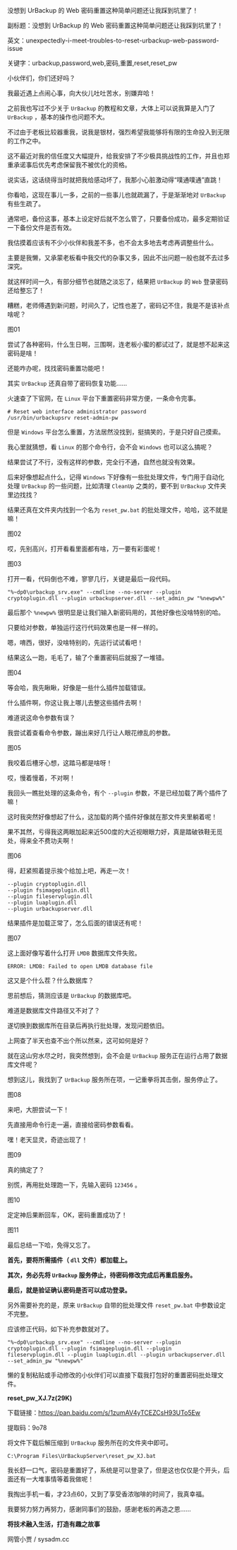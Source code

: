 没想到 UrBackup 的 Web 密码重置这种简单问题还让我踩到坑里了！

副标题：没想到 UrBackup 的 Web 密码重置这种简单问题还让我踩到坑里了！

英文：unexpectedly-i-meet-troubles-to-reset-urbackup-web-password-issue

关键字：urbackup,password,web,密码,重置,reset,reset_pw



小伙伴们，你们还好吗？

我最近遇上点闹心事，向大伙儿吐吐苦水，别嫌弃哈！



之前我也写过不少关于 `UrBackup` 的教程和文章，大体上可以说我算是入门了 `UrBackup` ，基本的操作也问题不大。

不过由于老板比较器重我，说我是银材，强烈希望我能够将有限的生命投入到无限的工作之中。

这不最近对我的信任度又大幅提升，给我安排了不少极具挑战性的工作，并且也郑重承诺事后优先考虑保留我不被优化的资格。

说实话，这话绕得当时就把我给感动坏了，我那小心脏激动得“噗通噗通”直跳！



你看哈，这现在事儿一多，之前的一些事儿也就疏漏了，于是渐渐地对 `UrBackup` 有些生疏了。

通常吧，备份这事，基本上设定好后就不怎么管了，只要备份成功，最多定期验证一下备份文件是否有效。

我估摸着应该有不少小伙伴和我差不多，也不会太多地去考虑再调整些什么。

主要是我懒，又承蒙老板看中我交代的杂事又多，因此不出问题一般也就不去过多深究。

就这样时间一久，有部分细节也就随之淡忘了，结果把 `UrBackup` 的 `Web` 登录密码还给整忘了！



糟糕，老师傅遇到新问题，时间久了，记性也差了，密码记不住，我是不是该补点啥呢？

图01



尝试了各种密码，什么生日啊，三围啊，连老板小蜜的都试过了，就是想不起来这密码是啥！

还能咋办呢，找找密码重置功能吧！

其实 `UrBackup` 还真自带了密码恢复功能......



火速查了下官网，在 `Linux` 平台下重置密码非常方便，一条命令完事。

```
# Reset web interface administrator password
/usr/bin/urbackupsrv reset-admin-pw
```



但是 `Windows` 平台怎么重置，方法居然没找到，挺搞笑的，于是只好自己摸索。

我心里就猜想，看 `Linux` 的那个命令行，会不会 `Windows` 也可以这么搞呢？

结果尝试了不行，没有这样的参数，完全行不通，自然也就没有效果。



后来好像想起点什么，记得 `Windows` 下好像有一些批处理文件，专门用于自动化处理 `UrBackup` 的一些问题，比如清理 `CleanUp` 之类的，要不到 `UrBackup` 文件夹里边找找？

结果还真在文件夹内找到一个名为 `reset_pw.bat` 的批处理文件，哈哈，这不就是嘛！

图02



哎，先别高兴，打开看看里面都有啥，万一要有彩蛋呢！

图03



打开一看，代码倒也不难，寥寥几行，关键是最后一段代码。

```
"%~dp0\urbackup_srv.exe" --cmdline --no-server --plugin cryptoplugin.dll --plugin urbackupserver.dll --set_admin_pw "%newpw%"
```



最后那个 `%newpw%` 很明显是让我们输入新密码用的，其他好像也没啥特别的哈。

只要给对参数，单独运行这行代码效果也是一样一样的。

嗯，唷西，很好，没啥特别的，先运行试试看吧！

结果这么一跑，毛毛了，输了个重置密码后就报了一堆错。

图04



等会哈，我先瞅瞅，好像是一些什么插件加载错误。

什么插件啊，你这让我上哪儿去整这些插件去啊！

难道说这命令参数有误？

我尝试着查看命令参数，蹦出来好几行让人眼花缭乱的参数。

图05



我咬着后槽牙心想，这踏马都是啥呀！

哎，慢着慢着，不对啊！

我回头一瞧批处理的这条命令，有个 `--plugin` 参数，不是已经加载了两个插件了嘛！

这时我突然好像想起了什么，这加载的两个插件好像就在那文件夹里躺着呢！

果不其然，亏得我这两眼加起来近500度的大近视眼眼力好，真是踏破铁鞋无觅处，得来全不费功夫啊！

图06



得，赶紧照着提示挨个给加上吧，再走一次！

```
--plugin cryptoplugin.dll
--plugin fsimageplugin.dll
--plugin fileservplugin.dll
--plugin luaplugin.dll
--plugin urbackupserver.dll
```

结果插件是加载正常了，怎么后面的错误还有呢！

图07



这上面好像写着什么打开 `LMDB` 数据库文件失败。

```
ERROR: LMDB: Failed to open LMDB database file
```



这又是个什么茬？什么数据库？

思前想后，猜测应该是 `UrBackup` 的数据库吧。

难道是数据库文件路径又不对了？

遂切换到数据库所在目录后再执行批处理，发现问题依旧。



上网查了半天也查不出个所以然来，这可如何是好？

就在这山穷水尽之时，我突然想到，会不会是 `UrBackup` 服务正在运行占用了数据库文件呢？

想到这儿，我找到了 `UrBackup` 服务所在项，一记重拳将其击倒，服务停止了。

图08



来吧，大胆尝试一下！

先直接用命令行走一遍，直接给密码参数看看。

嘿！老天显灵，奇迹出现了！

图09



真的搞定了？

别慌，再用批处理跑一下，先输入密码 `123456` 。

图10



定定神后果断回车，OK，密码重置成功了！

图11



最后总结一下哈，免得又忘了。

**首先，要将所需插件（ `dll` 文件）都加载上。**

**其次，务必先将 `UrBackup` 服务停止，待密码修改完成后再重启服务。**

**最后，就是验证确认密码是否可以成功登录。**



另外需要补充的是，原来 `UrBackup` 自带的批处理文件 `reset_pw.bat` 中参数设定不完整。

应该修正代码，如下补充参数就对了。

```
"%~dp0\urbackup_srv.exe" --cmdline --no-server --plugin cryptoplugin.dll --plugin fsimageplugin.dll --plugin fileservplugin.dll --plugin luaplugin.dll --plugin urbackupserver.dll --set_admin_pw "%newpw%"
```



懒的复制粘贴或手动修改的小伙伴们可以直接下载我打包好的重置密码批处理文件。

**reset_pw_XJ.7z(29K)**

下载链接：https://pan.baidu.com/s/1zumAV4yTCEZCsH93UTo5Ew

提取码：9o78



将文件下载后解压缩到 `UrBackup` 服务所在的文件夹中即可。

```
C:\Program Files\UrBackupServer\reset_pw_XJ.bat
```



我长舒一口气，密码是重置好了，系统是可以登录了，但是这也仅仅是个开头，后面还有一大堆事情等着我做呢！

我掏出手机一看，才23点60，又到了享受香浓咖啡的时间了，我真幸福。

我要努力努力再努力，感谢同事们的鼓励，感谢老板的再造之恩......



**将技术融入生活，打造有趣之故事**

网管小贾 / sysadm.cc